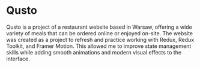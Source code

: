 # Qusto
Qusto is a project of a restaurant website based in Warsaw, offering a wide variety of meals that can be ordered online or enjoyed on-site. The website was created as a project to refresh and practice working with Redux, Redux Toolkit, and Framer Motion. This allowed me to improve state management skills while adding smooth animations and modern visual effects to the interface.
